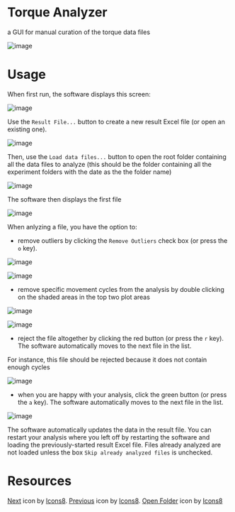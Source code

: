 # Torque Analyzer
a GUI for manual curation of the torque data files

![image](https://github.com/user-attachments/assets/5e0624c2-eeb8-4ca1-8325-f0fb014257a2)


# Usage
When first run, the software displays this screen:

![image](https://github.com/user-attachments/assets/e528673d-6ddc-4aaf-bf57-172c134933f7)


Use the `Result File...` button to create a new result Excel file (or open an existing one).

![image](https://github.com/user-attachments/assets/289cb568-6907-4ed9-9dfe-6abe7a8ee06a)



Then, use the `Load data files...` button to open the root folder containing all the data files to analyze (this should be the folder containing all the experiment folders with the date as the the folder name)

![image](https://github.com/user-attachments/assets/b6251af1-f913-479c-9cc9-b1f8aac62dd5)


The software then displays the first file

![image](https://github.com/user-attachments/assets/4114fe5b-fac3-44ee-a5ed-dc81b929b0c1)


When anlyzing a file, you have the option to:

- remove outliers by clicking the `Remove Outliers` check box (or press the `o` key).

![image](https://github.com/user-attachments/assets/71d63642-386f-4e24-ba7c-ae457525037b)

![image](https://github.com/user-attachments/assets/d8e96f34-aa90-4df3-ad65-d5837a5ede26)

- remove specific movement cycles from the analysis by double clicking on the shaded areas in the top two plot areas

![image](https://github.com/user-attachments/assets/b7e4cc10-7003-4403-a6f6-c263043ce33f)

![image](https://github.com/user-attachments/assets/26d14d49-9d7a-49a3-8787-ffaea6a49b19)

- reject the file altogether by clicking the red button (or press the `r` key). The software automatically moves to the next file in the list.

For instance, this file should be rejected because it does not contain enough cycles

![image](https://github.com/user-attachments/assets/a970643e-dabe-4e55-8599-6a8a2f16e454)

- when you are happy with your analysis, click the green button (or press the `a` key). The software automatically moves to the next file in the list.

![image](https://github.com/user-attachments/assets/31730adc-d0c6-4379-a378-db23c597e190)

The software automatically updates the data in the result file. You can restart your analysis where you left off by restarting the software and loading the previously-started result Excel file. Files already analyzed are not loaded unless the box `Skip already analyzed files` is unchecked.

# Resources
<a target="_blank" href="https://icons8.com/icon/4r5HpCBBbNn8/next-page">Next</a> icon by <a target="_blank" href="https://icons8.com">Icons8</a>. <a target="_blank" href="https://icons8.com/icon/LeIi2nYOolQt/back-to">Previous</a> icon by <a target="_blank" href="https://icons8.com">Icons8</a>. <a target="_blank" href="https://icons8.com/icon/Y5jV4wJL13np/open-folder">Open Folder</a> icon by <a target="_blank" href="https://icons8.com">Icons8</a>
